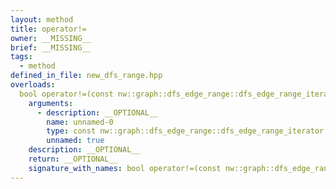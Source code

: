 ```yaml
---
layout: method
title: operator!=
owner: __MISSING__
brief: __MISSING__
tags:
  - method
defined_in_file: new_dfs_range.hpp
overloads:
  bool operator!=(const nw::graph::dfs_edge_range::dfs_edge_range_iterator::end_sentinel_type &) const:
    arguments:
      - description: __OPTIONAL__
        name: unnamed-0
        type: const nw::graph::dfs_edge_range::dfs_edge_range_iterator::end_sentinel_type &
        unnamed: true
    description: __OPTIONAL__
    return: __OPTIONAL__
    signature_with_names: bool operator!=(const nw::graph::dfs_edge_range::dfs_edge_range_iterator::end_sentinel_type &) const
---
```

